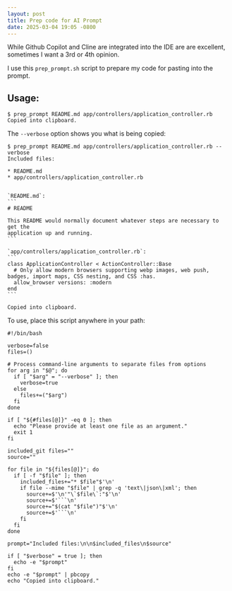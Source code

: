 ```yaml
---
layout: post
title: Prep code for AI Prompt
date: 2025-03-04 19:05 -0800
---
```


While Github Copilot and Cline are integrated into the IDE are are excellent, sometimes I want a 3rd or 4th opinion.

I use this `prep_prompt.sh` script to prepare my code for pasting into the prompt. 

## Usage:

<pre class="language-bash"><code>$ prep_prompt README.md app/controllers/application_controller.rb
Copied into clipboard.
</code></pre>

The `--verbose` option shows you what is being copied:

<pre class="language-ruby"><code>$ prep_prompt README.md app/controllers/application_controller.rb --verbose
Included files:

* README.md
* app/controllers/application_controller.rb


`README.md`:
```
# README

This README would normally document whatever steps are necessary to get the
application up and running.
```

`app/controllers/application_controller.rb`:
```
class ApplicationController < ActionController::Base
  # Only allow modern browsers supporting webp images, web push, badges, import maps, CSS nesting, and CSS :has.
  allow_browser versions: :modern
end
```

Copied into clipboard.
</code></pre>

To use, place this script anywhere in your path:

<pre class="language-bash code-block-copyable"><code>#!/bin/bash

verbose=false
files=()

# Process command-line arguments to separate files from options
for arg in "$@"; do
  if [ "$arg" = "--verbose" ]; then
    verbose=true
  else
    files+=("$arg")
  fi
done

if [ "${#files[@]}" -eq 0 ]; then
  echo "Please provide at least one file as an argument."
  exit 1
fi

included_git files=""
source=""

for file in "${files[@]}"; do
  if [ -f "$file" ]; then
    included_files+="* $file"$'\n'
    if file --mime "$file" | grep -q 'text\|json\|xml'; then
      source+=$'\n'"\`$file\`:"$'\n'
      source+=$'```\n'
      source+="$(cat "$file")"$'\n'
      source+=$'```\n'
    fi
  fi
done

prompt="Included files:\n\n$included_files\n$source"

if [ "$verbose" = true ]; then
  echo -e "$prompt"
fi
echo -e "$prompt" | pbcopy
echo "Copied into clipboard."
</code></pre>
